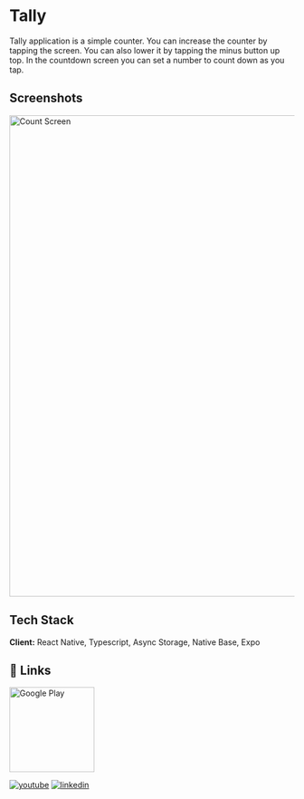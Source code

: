 # Tally

Tally application is a simple counter. You can increase the counter by tapping the screen. You can also lower it by tapping the minus button up top. In the countdown screen you can set a number to count down as you tap.

## Screenshots

<img src="https://github.com/doga-ozsoyler/tally/blob/develop/Images/all-screen.png" width="850" title="Count Screen">

## Tech Stack

**Client:** React Native, Typescript, Async Storage, Native Base, Expo

## 🔗 Links

[<img src=https://github.com/steverichey/google-play-badge-svg/blob/master/img/en_get.svg width="150" title="Google Play">](https://play.google.com/store/apps/details?id=com.dogaozsoyler.checkmark)

[![youtube](https://img.shields.io/badge/YouTube-E50914?style=for-the-badge&logo=youtube&logoColor=white)](https://youtube.com/shorts/FroxYkqgq44)
[![linkedin](https://img.shields.io/badge/LinkedIn-0077B5?style=for-the-badge&logo=linkedin&logoColor=white)](https://www.linkedin.com/in/sirin-doga-ozsoyler/)
